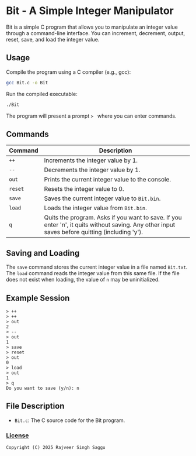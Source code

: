 # Bit - A Simple Integer Manipulator

Bit is a simple C program that allows you to manipulate an integer value through a command-line interface. You can increment, decrement, output, reset, save, and load the integer value.

## Usage

Compile the program using a C compiler (e.g., gcc):

```bash
gcc Bit.c -o Bit
```

Run the compiled executable:

```bash
./Bit
```

The program will present a prompt `> ` where you can enter commands.

## Commands

| Command | Description                                                                                                                                   |
| ------- | --------------------------------------------------------------------------------------------------------------------------------------------- |
| `++`    | Increments the integer value by 1.                                                                                                            |
| `--`    | Decrements the integer value by 1.                                                                                                            |
| `out`   | Prints the current integer value to the console.                                                                                              |
| `reset` | Resets the integer value to 0.                                                                                                               |
| `save`  | Saves the current integer value to `Bit.bin`.                                                                                                |
| `load`  | Loads the integer value from `Bit.bin`.                                                                                                        |
| `q`     | Quits the program. Asks if you want to save. If you enter 'n', it quits without saving. Any other input saves before quitting (including 'y'). |

## Saving and Loading

The `save` command stores the current integer value in a file named `Bit.txt`. The `load` command reads the integer value from this same file.  If the file does not exist when loading, the value of `n` may be uninitialized.

## Example Session

```
> ++
> ++
> out
2
> --
> out
1
> save
> reset
> out
0
> load
> out
1
> q
Do you want to save (y/n): n
```

## File Description

*   `Bit.c`: The C source code for the Bit program.

### [License](LICENSE.md)

`Copyright (C) 2025 Rajveer Singh Saggu`
